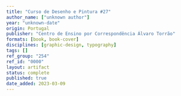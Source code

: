 ```yaml
---
title: "Curso de Desenho e Pintura #27"
author_name: ["unknown author"]
year: "unknown-date"
origin: Portugal
publisher: "Centro de Ensino por Correspondência Álvaro Torrão"
formats: [book, book-cover]
disciplines: [graphic-design, typography]
tags: []
ref_group: "254"
ref_id: "0000"
layout: artifact
status: complete
published: true
date_added: 2023-03-09
---
```

